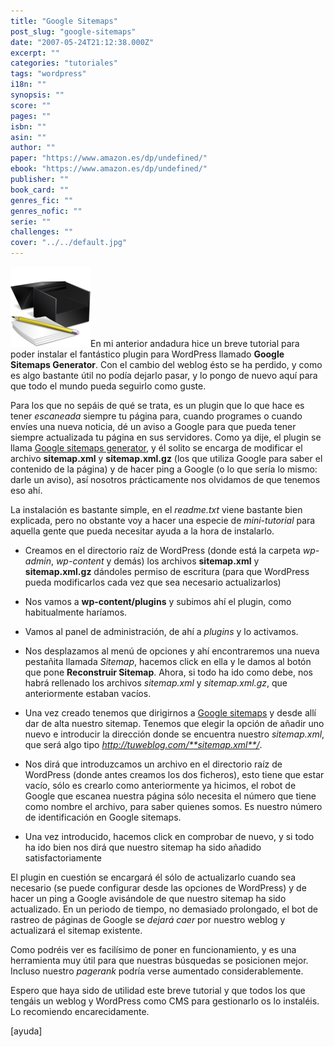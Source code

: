 ```yaml
---
title: "Google Sitemaps"
post_slug: "google-sitemaps"
date: "2007-05-24T21:12:38.000Z"
excerpt: ""
categories: "tutoriales"
tags: "wordpress"
i18n: ""
synopsis: ""
score: ""
pages: ""
isbn: ""
asin: ""
author: ""
paper: "https://www.amazon.es/dp/undefined/"
ebook: "https://www.amazon.es/dp/undefined/"
publisher: ""
book_card: ""
genres_fic: ""
genres_nofic: ""
serie: ""
challenges: ""
cover: "../../default.jpg"
---
```


![tutorial](images/tutorial.png "tutorial")En mi anterior andadura hice un breve tutorial para poder instalar el fantástico plugin para WordPress llamado **Google Sitemaps Generator**. Con el cambio del weblog ésto se ha perdido, y como es algo bastante útil no podía dejarlo pasar, y lo pongo de nuevo aquí para que todo el mundo pueda seguirlo como guste.

Para los que no sepáis de qué se trata, es un plugin que lo que hace es tener _escaneada_ siempre tu página para, cuando programes o cuando envíes una nueva noticia, dé un aviso a Google para que pueda tener siempre actualizada tu página en sus servidores. Como ya dije, el plugin se llama [Google sitemaps generator](http://www.arnebrachhold.de/2005/06/05/google-sitemaps-generator-v2-final), y él solito se encarga de modificar el archivo **sitemap.xml** y **sitemap.xml.gz** (los que utiliza Google para saber el contenido de la página) y de hacer ping a Google (o lo que sería lo mismo: darle un aviso), así nosotros prácticamente nos olvidamos de que tenemos eso ahí.

La instalación es bastante simple, en el _readme.txt_ viene bastante bien explicada, pero no obstante voy a hacer una especie de _mini-tutorial_ para aquella gente que pueda necesitar ayuda a la hora de instalarlo.

- Creamos en el directorio raíz de WordPress (donde está la carpeta _wp-admin_, _wp-content_ y demás) los archivos **sitemap.xml** y **sitemap.xml.gz** dándoles permiso de escritura (para que WordPress pueda modificarlos cada vez que sea necesario actualizarlos)

- Nos vamos a **wp-content/plugins** y subimos ahí el plugin, como habitualmente haríamos.
- Vamos al panel de administración, de ahí a _plugins_ y lo activamos.
- Nos desplazamos al menú de opciones y ahí encontraremos una nueva pestañita llamada _Sitemap_, hacemos click en ella y le damos al botón que pone **Reconstruir Sitemap**. Ahora, si todo ha ido como debe, nos habrá rellenado los archivos _sitemap.xml_ y _sitemap.xml.gz_, que anteriormente estaban vacíos.

- Una vez creado tenemos que dirigirnos a [Google sitemaps](https://www.google.com/webmasters/sitemaps/) y desde allí dar de alta nuestro sitemap. Tenemos que elegir la opción de añadir uno nuevo e introducir la dirección donde se encuentra nuestro _sitemap.xml_, que será algo tipo _http://tuweblog.com/**sitemap.xml**/_.
- Nos dirá que introduzcamos un archivo en el directorio raíz de WordPress (donde antes creamos los dos ficheros), esto tiene que estar vacío, sólo es crearlo como anteriormente ya hicimos, el robot de Google que escanea nuestra página sólo necesita el número que tiene como nombre el archivo, para saber quienes somos. Es nuestro número de identificación en Google sitemaps.
- Una vez introducido, hacemos click en comprobar de nuevo, y si todo ha ido bien nos dirá que nuestro sitemap ha sido añadido satisfactoriamente

El plugin en cuestión se encargará él sólo de actualizarlo cuando sea necesario (se puede configurar desde las opciones de WordPress) y de hacer un ping a Google avisándole de que nuestro sitemap ha sido actualizado. En un periodo de tiempo, no demasiado prolongado, el bot de rastreo de páginas de Google se _dejará caer_ por nuestro weblog y actualizará el sitemap existente.

Como podréis ver es facilísimo de poner en funcionamiento, y es una herramienta muy útil para que nuestras búsquedas se posicionen mejor. Incluso nuestro _pagerank_ podría verse aumentado considerablemente.

Espero que haya sido de utilidad este breve tutorial y que todos los que tengáis un weblog y WordPress como CMS para gestionarlo os lo instaléis. Lo recomiendo encarecidamente.

\[ayuda\]
